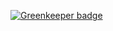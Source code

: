 

[![Greenkeeper badge](https://badges.greenkeeper.io/TheSavior/react-native-blob-repro.svg)](https://greenkeeper.io/)